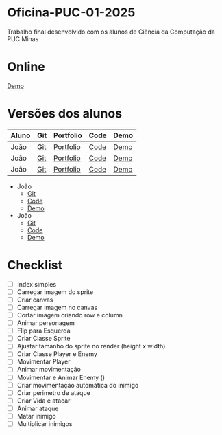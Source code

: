 # Oficina-PUC-01-2025
Trabalho final desenvolvido com os alunos de Ciência da Computação da PUC Minas

# Online
[Demo](https://hovelacque.github.io/Oficina-puc-01-2025/)

# Versões dos alunos
| Aluno | Git | Portfolio | Code | Demo |
| ----- | --- | --------- | ---- | ---- |
| João  | [Git](https://hovelacque.github.io/Oficina-puc-01-2025/) | [Portfolio](https://hovelacque.github.io/Oficina-puc-01-2025/) | [Code](https://hovelacque.github.io/Oficina-puc-01-2025/) | [Demo](https://hovelacque.github.io/Oficina-puc-01-2025/) |
| João  | [Git](https://hovelacque.github.io/Oficina-puc-01-2025/) | [Portfolio](https://hovelacque.github.io/Oficina-puc-01-2025/) | [Code](https://hovelacque.github.io/Oficina-puc-01-2025/) | [Demo](https://hovelacque.github.io/Oficina-puc-01-2025/) |
| João  | [Git](https://hovelacque.github.io/Oficina-puc-01-2025/) | [Portfolio](https://hovelacque.github.io/Oficina-puc-01-2025/) | [Code](https://hovelacque.github.io/Oficina-puc-01-2025/) | [Demo](https://hovelacque.github.io/Oficina-puc-01-2025/) |

- João 
    - [Git](https://hovelacque.github.io/Oficina-puc-01-2025/)
    - [Code](https://hovelacque.github.io/Oficina-puc-01-2025/)
    - [Demo](https://hovelacque.github.io/Oficina-puc-01-2025/)
- João 
    - [Git](https://hovelacque.github.io/Oficina-puc-01-2025/)
    - [Code](https://hovelacque.github.io/Oficina-puc-01-2025/)
    - [Demo](https://hovelacque.github.io/Oficina-puc-01-2025/)

# Checklist
- [ ] Index simples
- [ ] Carregar imagem do sprite
- [ ] Criar canvas
- [ ] Carregar imagem no canvas
- [ ] Cortar imagem criando row e column
- [ ] Animar personagem
- [ ] Flip para Esquerda
- [ ] Criar Classe Sprite
- [ ] Ajustar tamanho do sprite no render (height x width)
- [ ] Criar Classe Player e Enemy
- [ ] Movimentar Player
- [ ] Animar movimentação
- [ ] Movimentar e Animar Enemy ()
- [ ] Criar movimentação automática do inimigo
- [ ] Criar perimetro de ataque
- [ ] Criar Vida e atacar
- [ ] Animar ataque
- [ ] Matar inimigo
- [ ] Multiplicar inimigos